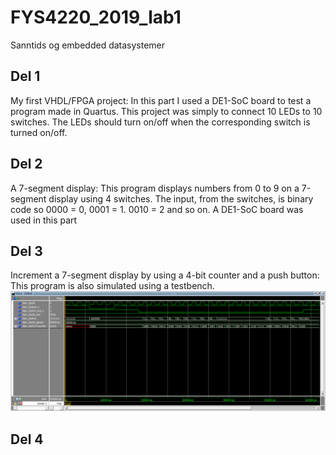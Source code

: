 # FYS4220_2019_lab1
 Sanntids og embedded datasystemer

## Del 1
My first VHDL/FPGA project:
In this part I used a DE1-SoC board to test a program made in Quartus.
This project was simply to connect 10 LEDs to 10 switches. 
The LEDs should turn on/off when the corresponding switch is turned on/off.

## Del 2
A 7-segment display:
This program displays numbers from 0 to 9 on a 7-segment display using 4 switches.
The input, from the switches, is binary code so 0000 = 0, 0001 = 1. 0010 = 2 and so on.
A DE1-SoC board was used in this part

## Del 3
Increment a 7-segment display by using a 4-bit counter and a push button:
This program is also simulated using a testbench.
![simulation result](/image_files/VHDL_simulation.png)
## Del 4
